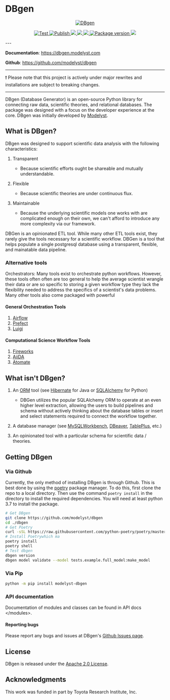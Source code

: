 <!--
   Copyright 2021 Modelyst LLC

   Licensed under the Apache License, Version 2.0 (the "License");
   you may not use this file except in compliance with the License.
   You may obtain a copy of the License at

       http://www.apache.org/licenses/LICENSE-2.0

   Unless required by applicable law or agreed to in writing, software
   distributed under the License is distributed on an "AS IS" BASIS,
   WITHOUT WARRANTIES OR CONDITIONS OF ANY KIND, either express or implied.
   See the License for the specific language governing permissions and
   limitations under the License.
 -->

# DBgen

<p align="center">
  <a href="https://dbgen.modelyst.com"><img src="docs/img/dbgen_logo.png" alt="DBgen"></a>
</p>

<p align="center">
   <a href="https://github.com/modelyst/dbgen   /actions?query=workflow%3ATest" target="_blank">
      <img src="https://github.com/modelyst/dbgen/workflows/Test/badge.svg" alt="Test">
   </a>
   <a href="https://github.com/modelyst/dbgen/actions?query=workflow%3APublish" target="_blank">
      <img src="https://github.com/modelyst/dbgen/workflows/Publish/badge.svg" alt="Publish">
   </a>
   <a href="https://github.com/modelyst/dbgen/actions/workflows/publish_docs.yml" target="_blank">
      <img src="https://github.com/modelyst/dbgen/actions/workflows/publish_docs.yml/badge.svg">
   </a>
   <a href="https://codecov.io/gh/modelyst/dbgen">
      <img src="https://codecov.io/gh/modelyst/dbgen/branch/master/graph/badge.svg?token=V4I8PPUIBU"/>
   </a>
   <a href="https://codecov.io/gh/modelyst/dbgen">
      <img src="docs/img/interrogate.svg"/>
   </a>
   <a href="https://pypi.org/project/modelyst-dbgen" target="_blank">
      <img src="https://img.shields.io/pypi/v/modelyst-dbgen?color=%2334D058&label=pypi%20package" alt="Package version">
   </a>
   <a href="https://github.com/modelyst/dbgen/actions/workflows/docker-publish.yml" target="_blank">
      <img src="https://github.com/modelyst/dbgen/actions/workflows/docker-publish.yml/badge.svg">
   </a>
</p>
---

**Documentation**: <a href="https://dbgen.modelyst.com" target="_blank">https://dbgen.modelyst.com</a>

**Github**: <a href="https://github.com/modelyst/dbgen" target="_blank">https://github.com/modelyst/dbgen</a>

---

:exclamation: Please note that this project is actively under major rewrites and installations are subject to breaking changes.

---

DBgen (Database Generator) is an open-source Python library for
connecting raw data, scientific theories, and relational databases.
The package was designed with a focus on the developer experience at the core.
DBgen was initially developed by [Modelyst](https://www.modelyst.com/).

## What is DBgen?

DBgen was designed to support scientific data analysis with the following
characteristics:

1.  Transparent

    - Because scientific efforts ought be shareable and mutually
      understandable.

2.  Flexible

    - Because scientific theories are under continuous flux.

3.  Maintainable
    - Because the underlying scientific models one works with are
      complicated enough on their own, we can't afford to introduce
      any more complexity via our framework.

DBGen is an opinionated ETL tool. While many other ETL tools exist, they rarely
give the tools necessary for a scientific workflow.
DBGen is a tool that helps populate a single postgresql database using a transparent, flexible, and mainatable data pipeline.

### Alternative tools

Orchestrators: Many tools exist to orchestrate python workflows. However, these tools often often are too general to help the average scientist wrangle their data or are so specific to storing a given workflow type they lack the flexibility needed to address the specifics of a scientist's data problems. Many other tools also come packaged with powerful

#### General Orchestration Tools

1. [Airflow](https://airflow.apache.org/)
2. [Prefect](https://www.prefect.io/)
3. [Luigi](https://github.com/spotify/luigi)

#### Computational Science Workflow Tools

1. [Fireworks](https://materialsproject.github.io/fireworks/)
2. [AiiDA](http://www.aiida.net/)
3. [Atomate](https://atomate.org/)

## What isn't DBgen?

1. An [ORM](https://en.wikipedia.org/wiki/Object-relational_mapping) tool (see [Hibernate](http://hibernate.org/orm/) for Java or [SQLAlchemy](https://www.sqlalchemy.org/) for Python)

   - DBGen utilizes the popular SQLAlchemy ORM to operate at an even higher level extraction, allowing the users to build pipelines and schema without actively thinking about the database tables or insert and select statements required to connect the workflow together.

2. A database manager (see
   [MySQLWorkbench](https://www.mysql.com/products/workbench/),
   [DBeaver](https://dbeaver.io/), [TablePlus](https://tableplus.com/),
   etc.)
3. An opinionated tool with a particular schema for scientific data /
   theories.

## Getting DBgen

### Via Github

Currently, the only method of installing DBgen is through Github. This is best done by using the [poetry](https://python-poetry.org/) package manager. To do this, first clone the repo to a local directory. Then use the command `poetry install` in the directory to install the required dependencies. You will need at least python 3.7 to install the package.

```Bash
# Get DBgen
git clone https://github.com/modelyst/dbgen
cd ./dbgen
# Get Poetry
curl -sSL https://raw.githubusercontent.com/python-poetry/poetry/master/get-poetry.py | python3 - --preview
# Install Poetrywhich ma
poetry install
poetry shell
# Test dbgen
dbgen version
dbgen model validate --model tests.example.full_model:make_model
```

### Via Pip

```Bash
python -m pip install modelyst-dbgen
```

### API documentation

Documentation of modules and classes can be found in
API docs \</modules\>.

#### Reporting bugs

Please report any bugs and issues at DBgen's [Github Issues
page](https://github.com/modelyst/dbgen/issues).

## License

DBgen is released under the [Apache 2.0 License](license/).

## Acknowledgments

This work was funded in part by Toyota Research Institute, Inc.
